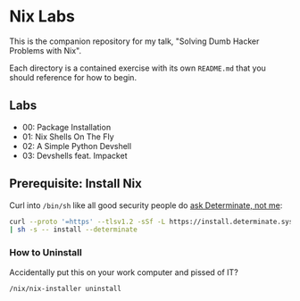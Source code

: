# Nix Labs
This is the companion repository for my talk, "Solving Dumb Hacker Problems with
Nix".

Each directory is a contained exercise with its own `README.md` that you should
reference for how to begin.

## Labs
- 00: Package Installation
- 01: Nix Shells On The Fly
- 02: A Simple Python Devshell
- 03: Devshells feat. Impacket

## Prerequisite: Install Nix
Curl into `/bin/sh` like all good security people do [ask Determinate, not me](https://determinate.systems/nix-installer/):
```sh
curl --proto '=https' --tlsv1.2 -sSf -L https://install.determinate.systems/nix \ 
| sh -s -- install --determinate
```
### How to Uninstall
Accidentally put this on your work computer and pissed of IT? 
```sh
/nix/nix-installer uninstall
```

